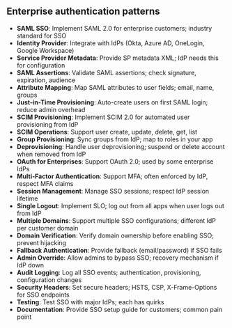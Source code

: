 ## Enterprise authentication patterns

- **SAML SSO**: Implement SAML 2.0 for enterprise customers; industry standard for SSO
- **Identity Provider**: Integrate with IdPs (Okta, Azure AD, OneLogin, Google Workspace)
- **Service Provider Metadata**: Provide SP metadata XML; IdP needs this for configuration
- **SAML Assertions**: Validate SAML assertions; check signature, expiration, audience
- **Attribute Mapping**: Map SAML attributes to user fields; email, name, groups
- **Just-in-Time Provisioning**: Auto-create users on first SAML login; reduce admin overhead
- **SCIM Provisioning**: Implement SCIM 2.0 for automated user provisioning from IdP
- **SCIM Operations**: Support user create, update, delete, get, list
- **Group Provisioning**: Sync groups from IdP; map to roles in your app
- **Deprovisioning**: Handle user deprovisioning; suspend or delete account when removed from IdP
- **OAuth for Enterprises**: Support OAuth 2.0; used by some enterprise IdPs
- **Multi-Factor Authentication**: Support MFA; often enforced by IdP, respect MFA claims
- **Session Management**: Manage SSO sessions; respect IdP session lifetime
- **Single Logout**: Implement SLO; log out from all apps when user logs out from IdP
- **Multiple Domains**: Support multiple SSO configurations; different IdP per customer domain
- **Domain Verification**: Verify domain ownership before enabling SSO; prevent hijacking
- **Fallback Authentication**: Provide fallback (email/password) if SSO fails
- **Admin Override**: Allow admins to bypass SSO; recovery mechanism if IdP down
- **Audit Logging**: Log all SSO events; authentication, provisioning, configuration changes
- **Security Headers**: Set secure headers; HSTS, CSP, X-Frame-Options for SSO endpoints
- **Testing**: Test SSO with major IdPs; each has quirks
- **Documentation**: Provide SSO setup guide for customers; common pain point
